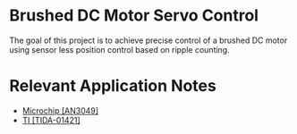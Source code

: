 # Brushed DC Motor Servo Control

The goal of this project is to achieve precise control of a brushed DC motor using sensor less position control based on ripple counting.

# Relevant Application Notes
- [Microchip [AN3049]](https://ww1.microchip.com/downloads/en/AppNotes/Sensorless-Position-Control-of-Brushed-DC-Motor-Using-Ripple-Counting-Technique-00003049A.pdf)
- [TI [TIDA-01421]](https://www.ti.com/lit/ug/tidud30a/tidud30a.pdf?ts=1748200754762)